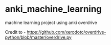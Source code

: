 # anki_machine_learning
machine learning project using anki overdrive


Credit to - https://github.com/xerodotc/overdrive-python/blob/master/overdrive.py
